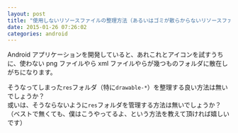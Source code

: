```yaml
---
layout: post
title: "使用しないリソースファイルの整理方法（あるいはゴミが散らからないリソースファイルの管理方法）は？"
date: 2015-01-26 07:26:02
categories: android
---
```

<p>Android アプリケーションを開発していると、あれこれとアイコンを試すうちに、使わない png ファイルやら xml ファイルやらが幾つものフォルダに散在しがちになります。</p>

<p>そうなってしまった<code>res</code>フォルダ（特に<code>drawable-*</code>）を整理する良い方法は無いでしょうか？<br>
或いは、そうならないように<code>res</code>フォルダを管理する方法は無いでしょうか？<br>
（ベストで無くても、僕はこうやってるよ、という方法を教えて頂ければ嬉しいです）</p>
